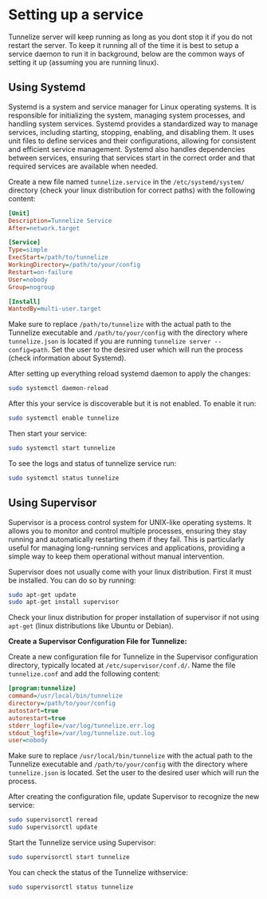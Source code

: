
# Setting up a service

Tunnelize server will keep running as long as you dont stop it if you do not restart the server.
To keep it running all of the time it is best to setup a service daemon to run it in background,
below are the common ways of setting it up (assuming you are running linux).

## Using Systemd

Systemd is a system and service manager for Linux operating systems. It is responsible for initializing the system, managing system processes, and handling system services. Systemd provides a standardized way to manage services, including starting, stopping, enabling, and disabling them. It uses unit files to define services and their configurations, allowing for consistent and efficient service management. Systemd also handles dependencies between services, ensuring that services start in the correct order and that required services are available when needed.

Create a new file named `tunnelize.service` in the `/etc/systemd/system/` directory (check your linux distribution for correct paths) with the following content:

```ini
[Unit]
Description=Tunnelize Service
After=network.target

[Service]
Type=simple
ExecStart=/path/to/tunnelize
WorkingDirectory=/path/to/your/config
Restart=on-failure
User=nobody
Group=nogroup

[Install]
WantedBy=multi-user.target
```

Make sure to replace `/path/to/tunnelize` with the actual path to the Tunnelize executable and `/path/to/your/config` with the directory where `tunnelize.json` is located if you are running
`tunnelize server --config=path`. Set the user to the desired user which will run the process (check information about Systemd).

After setting up everything reload systemd daemon to apply the changes:

```sh
sudo systemctl daemon-reload
```

After this your service is discoverable but it is not enabled. To enable it run:

```sh
sudo systemctl enable tunnelize
```

Then start your service:

```sh
sudo systemctl start tunnelize
```

To see the logs and status of tunnelize service run:

```sh
sudo systemctl status tunnelize
```

## Using Supervisor

Supervisor is a process control system for UNIX-like operating systems. It allows you to monitor and control multiple processes, ensuring they stay running and automatically restarting them if they fail. This is particularly useful for managing long-running services and applications, providing a simple way to keep them operational without manual intervention.

Supervisor does not usually come with your linux distribution. First it must be installed. You can do so by running:

```sh
sudo apt-get update
sudo apt-get install supervisor
```

Check your linux distribution for proper installation of supervisor if not using `apt-get` (linux distributions like Ubuntu or Debian).

**Create a Supervisor Configuration File for Tunnelize:**

Create a new configuration file for Tunnelize in the Supervisor configuration directory, typically located at `/etc/supervisor/conf.d/`. Name the file `tunnelize.conf` and add the following content:

```ini
[program:tunnelize]
command=/usr/local/bin/tunnelize
directory=/path/to/your/config
autostart=true
autorestart=true
stderr_logfile=/var/log/tunnelize.err.log
stdout_logfile=/var/log/tunnelize.out.log
user=nobody
```

Make sure to replace `/usr/local/bin/tunnelize` with the actual path to the Tunnelize executable and `/path/to/your/config` with the directory where `tunnelize.json` is located.
Set the user to the desired user which will run the process.

After creating the configuration file, update Supervisor to recognize the new service:

```sh
sudo supervisorctl reread
sudo supervisorctl update
```

Start the Tunnelize service using Supervisor:

```sh
sudo supervisorctl start tunnelize
```

You can check the status of the Tunnelize  withservice:

```sh
sudo supervisorctl status tunnelize
```